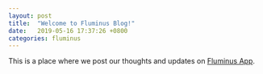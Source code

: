 ```yaml
---
layout: post
title:  "Welcome to Fluminus Blog!"
date:   2019-05-16 17:37:26 +0800
categories: fluminus
---
```


<!--more-->

This is a place where we post our thoughts and updates on [Fluminus App](https://github.com/fluminus/fluminus_app).